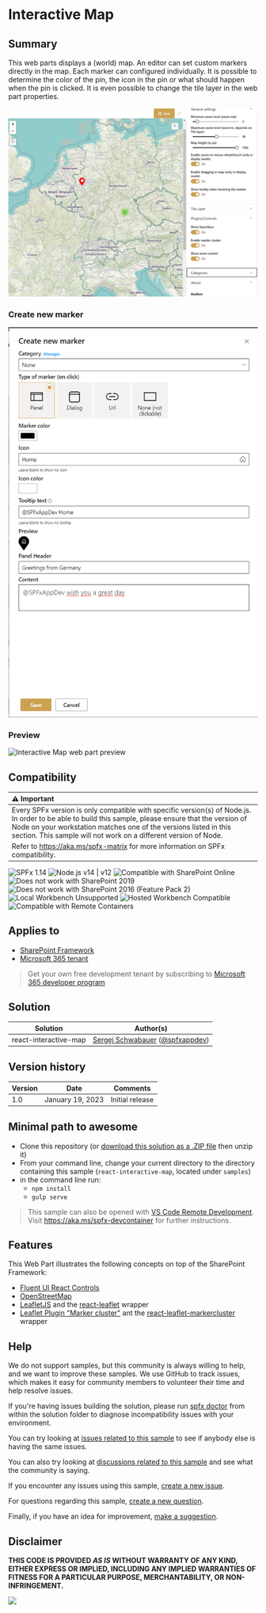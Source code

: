 # Interactive Map

## Summary

This web parts displays a (world) map. An editor can set custom markers directly in the map. Each marker can configured individually. It is possible to determine the color of the pin, the icon in the pin or what should happen when the pin is clicked. It is even possible to change the tile layer in the web part properties.


![EditMode](assets/WPPreview.png)

### Create new marker

![Create new Marker](assets/CreateNewMarker.png)

### Preview

![Interactive Map web part preview](assets/MapWPOverview.gif)

## Compatibility

| :warning: Important          |
|:---------------------------|
| Every SPFx version is only compatible with specific version(s) of Node.js. In order to be able to build this sample, please ensure that the version of Node on your workstation matches one of the versions listed in this section. This sample will not work on a different version of Node.|
|Refer to <https://aka.ms/spfx-matrix> for more information on SPFx compatibility.   |

![SPFx 1.14](https://img.shields.io/badge/SPFx-1.14-green.svg)
![Node.js v14 | v12](https://img.shields.io/badge/Node.js-v14%20%7C%20v12-green.svg)
![Compatible with SharePoint Online](https://img.shields.io/badge/SharePoint%20Online-Compatible-green.svg)
![Does not work with SharePoint 2019](https://img.shields.io/badge/SharePoint%20Server%202019-Incompatible-red.svg "SharePoint Server 2019 requires SPFx 1.4.1 or lower")
![Does not work with SharePoint 2016 (Feature Pack 2)](https://img.shields.io/badge/SharePoint%20Server%202016%20(Feature%20Pack%202)-Incompatible-red.svg "SharePoint Server 2016 Feature Pack 2 requires SPFx 1.1")
![Local Workbench Unsupported](https://img.shields.io/badge/Local%20Workbench-Unsupported-red.svg "Local workbench is no longer available as of SPFx 1.13 and above")
![Hosted Workbench Compatible](https://img.shields.io/badge/Hosted%20Workbench-Compatible-green.svg)
![Compatible with Remote Containers](https://img.shields.io/badge/Remote%20Containers-Compatible-green.svg)


## Applies to

* [SharePoint Framework](https://docs.microsoft.com/sharepoint/dev/spfx/sharepoint-framework-overview)
* [Microsoft 365 tenant](https://docs.microsoft.com/sharepoint/dev/spfx/set-up-your-development-environment)

> Get your own free development tenant by subscribing to [Microsoft 365 developer program](http://aka.ms/o365devprogram)

## Solution

Solution|Author(s)
--------|---------
react-interactive-map | [Sergej Schwabauer](https://github.com/SPFxAppDev) ([@spfxappdev](https://twitter.com/spfxappdev))

## Version history

Version|Date|Comments
-------|----|--------
1.0|January 19, 2023|Initial release


## Minimal path to awesome

* Clone this repository (or [download this solution as a .ZIP file](https://pnp.github.io/download-partial/?url=https://github.com/pnp/sp-dev-fx-webparts/tree/main/samples/react-interactive-map) then unzip it)
* From your command line, change your current directory to the directory containing this sample (`react-interactive-map`, located under `samples`)
* in the command line run:
  * `npm install`
  * `gulp serve`

> This sample can also be opened with [VS Code Remote Development](https://code.visualstudio.com/docs/remote/remote-overview). Visit <https://aka.ms/spfx-devcontainer> for further instructions.

## Features

This Web Part illustrates the following concepts on top of the SharePoint Framework:

* [Fluent UI React Controls](https://developer.microsoft.com/en-us/fluentui#/controls/web)
* [OpenStreetMap](https://www.openstreetmap.org/)
* [LeafletJS](https://leafletjs.com/) and the [react-leaflet](https://react-leaflet.js.org/) wrapper
* [Leaflet Plugin "Marker cluster"](https://github.com/Leaflet/Leaflet.markercluster) ant the [react-leaflet-markercluster](https://www.npmjs.com/package/react-leaflet-markercluster) wrapper

## Help

We do not support samples, but this community is always willing to help, and we want to improve these samples. We use GitHub to track issues, which makes it easy for  community members to volunteer their time and help resolve issues.

If you're having issues building the solution, please run [spfx doctor](https://pnp.github.io/cli-microsoft365/cmd/spfx/spfx-doctor/) from within the solution folder to diagnose incompatibility issues with your environment.

You can try looking at [issues related to this sample](https://github.com/pnp/sp-dev-fx-webparts/issues?q=label%3A%22sample%3A%20react-interactive-map%22) to see if anybody else is having the same issues.

You can also try looking at [discussions related to this sample](https://github.com/pnp/sp-dev-fx-webparts/discussions?discussions_q=react-interactive-map) and see what the community is saying.

If you encounter any issues using this sample, [create a new issue](https://github.com/pnp/sp-dev-fx-webparts/issues/new?assignees=&labels=Needs%3A+Triage+%3Amag%3A%2Ctype%3Abug-suspected%2Csample%3A%20react-interactive-map&template=bug-report.yml&sample=react-interactive-map&authors=@SPFxAppDev&title=react-interactive-map%20-%20).

For questions regarding this sample, [create a new question](https://github.com/pnp/sp-dev-fx-webparts/issues/new?assignees=&labels=Needs%3A+Triage+%3Amag%3A%2Ctype%3Aquestion%2Csample%3A%20react-interactive-map&template=question.yml&sample=react-interactive-map&authors=@SPFxAppDev&title=react-interactive-map%20-%20).

Finally, if you have an idea for improvement, [make a suggestion](https://github.com/pnp/sp-dev-fx-webparts/issues/new?assignees=&labels=Needs%3A+Triage+%3Amag%3A%2Ctype%3Aenhancement%2Csample%3A%20react-interactive-map&template=suggestion.yml&sample=react-interactive-map&authors=@SPFxAppDev&title=react-interactive-map%20-%20).

## Disclaimer

**THIS CODE IS PROVIDED *AS IS* WITHOUT WARRANTY OF ANY KIND, EITHER EXPRESS OR IMPLIED, INCLUDING ANY IMPLIED WARRANTIES OF FITNESS FOR A PARTICULAR PURPOSE, MERCHANTABILITY, OR NON-INFRINGEMENT.**

<img src="https://pnptelemetry.azurewebsites.net/sp-dev-fx-webparts/samples/react-interactive-map" />